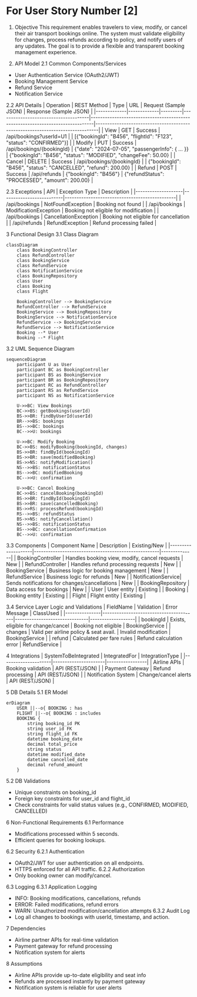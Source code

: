 # For User Story Number [2]

1. Objective
This requirement enables travelers to view, modify, or cancel their air transport bookings online. The system must validate eligibility for changes, process refunds according to policy, and notify users of any updates. The goal is to provide a flexible and transparent booking management experience.

2. API Model
2.1 Common Components/Services
- User Authentication Service (OAuth2/JWT)
- Booking Management Service
- Refund Service
- Notification Service

2.2 API Details
| Operation    | REST Method | Type    | URL                                 | Request (Sample JSON)                                                        | Response (Sample JSON)                                                       |
|-------------|-------------|---------|--------------------------------------|-------------------------------------------------------------------------------|-------------------------------------------------------------------------------|
| View        | GET         | Success | /api/bookings?userId=U1              |                                                                               | [{"bookingId": "B456", "flightId": "F123", "status": "CONFIRMED"}]         |
| Modify      | PUT         | Success | /api/bookings/{bookingId}            | {"date": "2024-07-05", "passengerInfo": { ... }}                            | {"bookingId": "B456", "status": "MODIFIED", "changeFee": 50.00}            |
| Cancel      | DELETE      | Success | /api/bookings/{bookingId}            |                                                                               | {"bookingId": "B456", "status": "CANCELLED", "refund": 200.00}             |
| Refund      | POST        | Success | /api/refunds                         | {"bookingId": "B456"}                                                        | {"refundStatus": "PROCESSED", "amount": 200.00}                              |

2.3 Exceptions
| API                | Exception Type            | Description                                   |
|--------------------|--------------------------|-----------------------------------------------|
| /api/bookings      | NotFoundException         | Booking not found                             |
| /api/bookings      | ModificationException     | Booking not eligible for modification         |
| /api/bookings      | CancellationException     | Booking not eligible for cancellation         |
| /api/refunds       | RefundException           | Refund processing failed                      |

3 Functional Design
3.1 Class Diagram
```mermaid
classDiagram
    class BookingController
    class RefundController
    class BookingService
    class RefundService
    class NotificationService
    class BookingRepository
    class User
    class Booking
    class Flight

    BookingController --> BookingService
    RefundController --> RefundService
    BookingService --> BookingRepository
    BookingService --> NotificationService
    RefundService --> BookingService
    RefundService --> NotificationService
    Booking --* User
    Booking --* Flight
```

3.2 UML Sequence Diagram
```mermaid
sequenceDiagram
    participant U as User
    participant BC as BookingController
    participant BS as BookingService
    participant BR as BookingRepository
    participant RC as RefundController
    participant RS as RefundService
    participant NS as NotificationService

    U->>BC: View Bookings
    BC->>BS: getBookings(userId)
    BS->>BR: findByUserId(userId)
    BR-->>BS: bookings
    BS-->>BC: bookings
    BC-->>U: bookings

    U->>BC: Modify Booking
    BC->>BS: modifyBooking(bookingId, changes)
    BS->>BR: findById(bookingId)
    BS->>BR: save(modifiedBooking)
    BS->>NS: notifyModification()
    NS-->>BS: notificationStatus
    BS-->>BC: modifiedBooking
    BC-->>U: confirmation

    U->>BC: Cancel Booking
    BC->>BS: cancelBooking(bookingId)
    BS->>BR: findById(bookingId)
    BS->>BR: save(cancelledBooking)
    BS->>RS: processRefund(bookingId)
    RS-->>BS: refundStatus
    BS->>NS: notifyCancellation()
    NS-->>BS: notificationStatus
    BS-->>BC: cancellationConfirmation
    BC-->>U: confirmation
```

3.3 Components
| Component Name      | Description                                         | Existing/New |
|--------------------|-----------------------------------------------------|--------------|
| BookingController  | Handles booking view, modify, cancel requests        | New          |
| RefundController   | Handles refund processing requests                   | New          |
| BookingService     | Business logic for booking management                | New          |
| RefundService      | Business logic for refunds                           | New          |
| NotificationService| Sends notifications for changes/cancellations        | New          |
| BookingRepository  | Data access for bookings                             | New          |
| User               | User entity                                         | Existing     |
| Booking            | Booking entity                                      | Existing     |
| Flight             | Flight entity                                       | Existing     |

3.4 Service Layer Logic and Validations
| FieldName      | Validation                             | Error Message                  | ClassUsed         |
|---------------|----------------------------------------|-------------------------------|-------------------|
| bookingId     | Exists, eligible for change/cancel      | Booking not eligible          | BookingService    |
| changes       | Valid per airline policy & seat avail.  | Invalid modification          | BookingService    |
| refund        | Calculated per fare rules               | Refund calculation error      | RefundService     |

4 Integrations
| SystemToBeIntegrated | IntegratedFor         | IntegrationType |
|---------------------|----------------------|-----------------|
| Airline APIs        | Booking validation    | API (REST/JSON) |
| Payment Gateway     | Refund processing     | API (REST/JSON) |
| Notification System | Change/cancel alerts | API (REST/JSON) |

5 DB Details
5.1 ER Model
```mermaid
erDiagram
    USER ||--o{ BOOKING : has
    FLIGHT ||--o{ BOOKING : includes
    BOOKING {
        string booking_id PK
        string user_id FK
        string flight_id FK
        datetime booking_date
        decimal total_price
        string status
        datetime modified_date
        datetime cancelled_date
        decimal refund_amount
    }
```

5.2 DB Validations
- Unique constraints on booking_id
- Foreign key constraints for user_id and flight_id
- Check constraints for valid status values (e.g., CONFIRMED, MODIFIED, CANCELLED)

6 Non-Functional Requirements
6.1 Performance
- Modifications processed within 5 seconds.
- Efficient queries for booking lookups.

6.2 Security
6.2.1 Authentication
- OAuth2/JWT for user authentication on all endpoints.
- HTTPS enforced for all API traffic.
6.2.2 Authorization
- Only booking owner can modify/cancel.

6.3 Logging
6.3.1 Application Logging
- INFO: Booking modifications, cancellations, refunds
- ERROR: Failed modifications, refund errors
- WARN: Unauthorized modification/cancellation attempts
6.3.2 Audit Log
- Log all changes to bookings with userId, timestamp, and action.

7 Dependencies
- Airline partner APIs for real-time validation
- Payment gateway for refund processing
- Notification system for alerts

8 Assumptions
- Airline APIs provide up-to-date eligibility and seat info
- Refunds are processed instantly by payment gateway
- Notification system is reliable for user alerts
